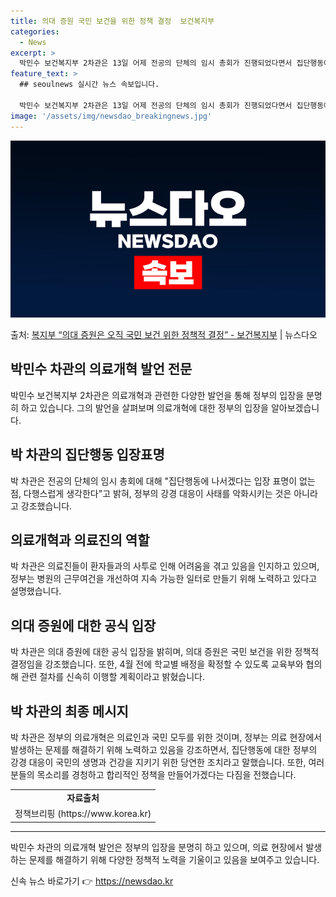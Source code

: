 ```yaml
---
title: 의대 증원 국민 보건을 위한 정책 결정  보건복지부
categories:
  - News
excerpt: >
  박민수 보건복지부 2차관은 13일 어제 전공의 단체의 임시 총회가 진행되었다면서 집단행동에 나서겠다는 입장 …
feature_text: >
  ## seoulnews 실시간 뉴스 속보입니다.

  박민수 보건복지부 2차관은 13일 어제 전공의 단체의 임시 총회가 진행되었다면서 집단행동에 나서겠다는 입장 …
image: '/assets/img/newsdao_breakingnews.jpg'
---
```


![뉴스다오 속보](/assets/img/newsdao_breakingnews.jpg)

<p>출처: <a href="https://newsdao.kr/3141" rel="dofollow">복지부 “의대 증원은 오직 국민 보건 위한 정책적 결정” - 보건복지부</a> | 뉴스다오</p>

<h2>박민수 차관의 의료개혁 발언 전문</h2>

<p data-ke-size="size16">박민수 보건복지부 2차관은 의료개혁과 관련한 다양한 발언을 통해 정부의 입장을 분명히 하고 있습니다. 그의 발언을 살펴보며 의료개혁에 대한 정부의 입장을 알아보겠습니다.</p>

<h2 data-ke-size="size26">박 차관의 집단행동 입장표명</h2>

<p data-ke-size="size16">박 차관은 전공의 단체의 임시 총회에 대해 "집단행동에 나서겠다는 입장 표명이 없는 점, 다행스럽게 생각한다"고 밝혀, 정부의 강경 대응이 사태를 악화시키는 것은 아니라고 강조했습니다.</p>

<h2 data-ke-size="size26">의료개혁과 의료진의 역할</h2>

<p data-ke-size="size16">박 차관은 의료진들이 환자들과의 사투로 인해 어려움을 겪고 있음을 인지하고 있으며, 정부는 병원의 근무여건을 개선하여 지속 가능한 일터로 만들기 위해 노력하고 있다고 설명했습니다.</p>

<h2 data-ke-size="size26">의대 증원에 대한 공식 입장</h2>

<p data-ke-size="size16">박 차관은 의대 증원에 대한 공식 입장을 밝히며, 의대 증원은 국민 보건을 위한 정책적 결정임을 강조했습니다. 또한, 4월 전에 학교별 배정을 확정할 수 있도록 교육부와 협의해 관련 절차를 신속히 이행할 계획이라고 밝혔습니다.</p>

<h2 data-ke-size="size26">박 차관의 최종 메시지</h2>

<p data-ke-size="size16">박 차관은 정부의 의료개혁은 의료인과 국민 모두를 위한 것이며, 정부는 의료 현장에서 발생하는 문제를 해결하기 위해 노력하고 있음을 강조하면서, 집단행동에 대한 정부의 강경 대응이 국민의 생명과 건강을 지키기 위한 당연한 조치라고 말했습니다. 또한, 여러분들의 목소리를 경청하고 합리적인 정책을 만들어가겠다는 다짐을 전했습니다.</p>

<table>
  <tr>
    <td style="text-align: center; height: 17px;"><b>자료출처</b></td>
  </tr>
  <tr>
    <td style="text-align: center; height: 17px;">정책브리핑 (https://www.korea.kr)</td>
  </tr>
</table>

<hr> 

<p data-ke-size="size16">박민수 차관의 의료개혁 발언은 정부의 입장을 분명히 하고 있으며, 의료 현장에서 발생하는 문제를 해결하기 위해 다양한 정책적 노력을 기울이고 있음을 보여주고 있습니다.</p> 

신속 뉴스 바로가기 👉 <a href="https://newsdao.kr" rel="dofollow">https://newsdao.kr</a>


